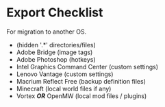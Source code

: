 # Export Checklist

For migration to another OS.

- (hidden '.*' directories/files)
- Adobe Bridge (image tags)
- Adobe Photoshop (hotkeys)
- Intel Graphics Command Center (custom settings)
- Lenovo Vantage (custom settings)
- Macrium Reflect Free (backup definition files)
- Minecraft (local world files if any)
- Vortex ***OR*** OpenMW (local mod files / plugins)
